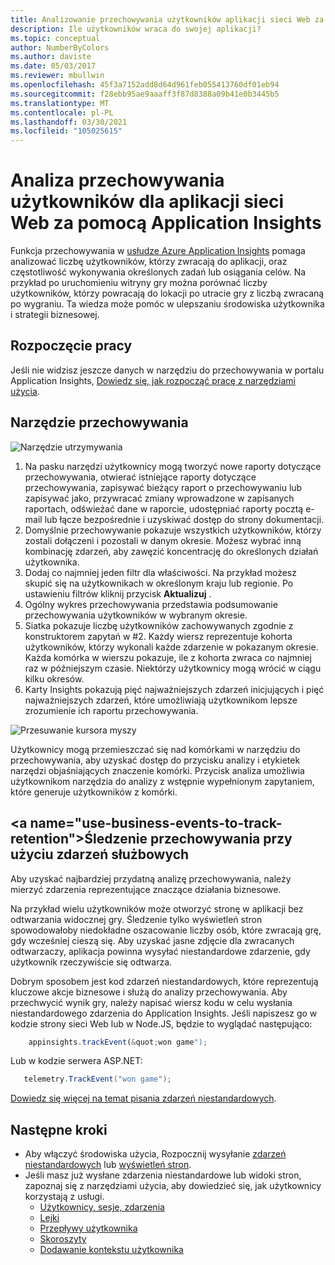 ```yaml
---
title: Analizowanie przechowywania użytkowników aplikacji sieci Web za pomocą usługi Azure Application Insights
description: Ile użytkowników wraca do swojej aplikacji?
ms.topic: conceptual
author: NumberByColors
ms.author: daviste
ms.date: 05/03/2017
ms.reviewer: mbullwin
ms.openlocfilehash: 45f3a7152add8d64d961feb055413760df01eb94
ms.sourcegitcommit: f28ebb95ae9aaaff3f87d8388a09b41e0b3445b5
ms.translationtype: MT
ms.contentlocale: pl-PL
ms.lasthandoff: 03/30/2021
ms.locfileid: "105025615"
---
```

# <a name="user-retention-analysis-for-web-applications-with-application-insights"></a>Analiza przechowywania użytkowników dla aplikacji sieci Web za pomocą Application Insights

Funkcja przechowywania w [usłudze Azure Application Insights](./app-insights-overview.md) pomaga analizować liczbę użytkowników, którzy zwracają do aplikacji, oraz częstotliwość wykonywania określonych zadań lub osiągania celów. Na przykład po uruchomieniu witryny gry można porównać liczby użytkowników, którzy powracają do lokacji po utracie gry z liczbą zwracaną po wygraniu. Ta wiedza może pomóc w ulepszaniu środowiska użytkownika i strategii biznesowej.

## <a name="get-started"></a>Rozpoczęcie pracy

Jeśli nie widzisz jeszcze danych w narzędziu do przechowywania w portalu Application Insights, [Dowiedz się, jak rozpocząć pracę z narzędziami użycia](usage-overview.md).

## <a name="the-retention-tool"></a>Narzędzie przechowywania

![Narzędzie utrzymywania](./media/usage-retention/retention.png)

1. Na pasku narzędzi użytkownicy mogą tworzyć nowe raporty dotyczące przechowywania, otwierać istniejące raporty dotyczące przechowywania, zapisywać bieżący raport o przechowywaniu lub zapisywać jako, przywracać zmiany wprowadzone w zapisanych raportach, odświeżać dane w raporcie, udostępniać raporty pocztą e-mail lub łącze bezpośrednie i uzyskiwać dostęp do strony dokumentacji. 
2. Domyślnie przechowywanie pokazuje wszystkich użytkowników, którzy zostali dołączeni i pozostali w danym okresie. Możesz wybrać inną kombinację zdarzeń, aby zawęzić koncentrację do określonych działań użytkownika.
3. Dodaj co najmniej jeden filtr dla właściwości. Na przykład możesz skupić się na użytkownikach w określonym kraju lub regionie. Po ustawieniu filtrów kliknij przycisk **Aktualizuj** . 
4. Ogólny wykres przechowywania przedstawia podsumowanie przechowywania użytkowników w wybranym okresie. 
5. Siatka pokazuje liczbę użytkowników zachowywanych zgodnie z konstruktorem zapytań w #2. Każdy wiersz reprezentuje kohorta użytkowników, którzy wykonali każde zdarzenie w pokazanym okresie. Każda komórka w wierszu pokazuje, ile z kohorta zwraca co najmniej raz w późniejszym czasie. Niektórzy użytkownicy mogą wrócić w ciągu kilku okresów. 
6. Karty Insights pokazują pięć najważniejszych zdarzeń inicjujących i pięć najważniejszych zdarzeń, które umożliwiają użytkownikom lepsze zrozumienie ich raportu przechowywania. 

![Przesuwanie kursora myszy](./media/usage-retention/hover.png)

Użytkownicy mogą przemieszczać się nad komórkami w narzędziu do przechowywania, aby uzyskać dostęp do przycisku analizy i etykietek narzędzi objaśniających znaczenie komórki. Przycisk analiza umożliwia użytkownikom narzędzia do analizy z wstępnie wypełnionym zapytaniem, które generuje użytkowników z komórki. 

## <a name="use-business-events-to-track-retention&quot;></a>Śledzenie przechowywania przy użyciu zdarzeń służbowych

Aby uzyskać najbardziej przydatną analizę przechowywania, należy mierzyć zdarzenia reprezentujące znaczące działania biznesowe. 

Na przykład wielu użytkowników może otworzyć stronę w aplikacji bez odtwarzania widocznej gry. Śledzenie tylko wyświetleń stron spowodowałoby niedokładne oszacowanie liczby osób, które zwracają grę, gdy wcześniej cieszą się. Aby uzyskać jasne zdjęcie dla zwracanych odtwarzaczy, aplikacja powinna wysyłać niestandardowe zdarzenie, gdy użytkownik rzeczywiście się odtwarza.  

Dobrym sposobem jest kod zdarzeń niestandardowych, które reprezentują kluczowe akcje biznesowe i służą do analizy przechowywania. Aby przechwycić wynik gry, należy napisać wiersz kodu w celu wysłania niestandardowego zdarzenia do Application Insights. Jeśli napiszesz go w kodzie strony sieci Web lub w Node.JS, będzie to wyglądać następująco:

```JavaScript
    appinsights.trackEvent(&quot;won game");
```

Lub w kodzie serwera ASP.NET:

```csharp
   telemetry.TrackEvent("won game");
```

[Dowiedz się więcej na temat pisania zdarzeń niestandardowych](./api-custom-events-metrics.md#trackevent).


## <a name="next-steps"></a>Następne kroki
- Aby włączyć środowiska użycia, Rozpocznij wysyłanie [zdarzeń niestandardowych](./api-custom-events-metrics.md#trackevent) lub [wyświetleń stron](./api-custom-events-metrics.md#page-views).
- Jeśli masz już wysłane zdarzenia niestandardowe lub widoki stron, zapoznaj się z narzędziami użycia, aby dowiedzieć się, jak użytkownicy korzystają z usługi.
    - [Użytkownicy, sesje, zdarzenia](usage-segmentation.md)
    - [Lejki](usage-funnels.md)
    - [Przepływy użytkownika](usage-flows.md)
    - [Skoroszyty](../visualize/workbooks-overview.md)
    - [Dodawanie kontekstu użytkownika](./usage-overview.md)